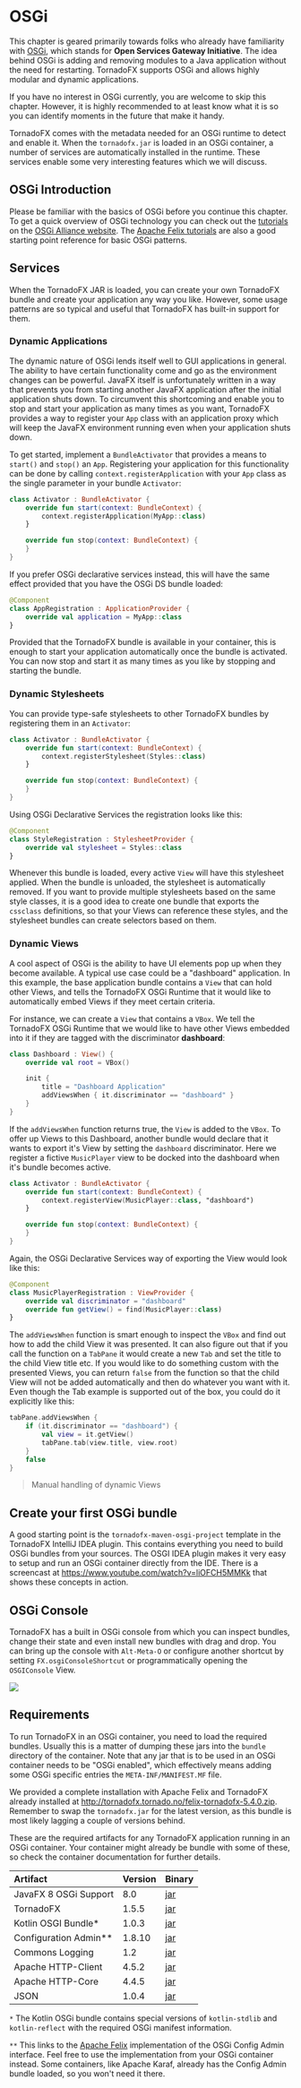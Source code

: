 # OSGi

This chapter is geared primarily towards folks who already have familiarity with [OSGi](https://www.osgi.org/), which stands for **Open Services Gateway Initiative**. The idea behind OSGi is adding and removing modules to a Java application without the need for restarting. TornadoFX supports OSGi and allows highly modular and dynamic applications.

If you have no interest in OSGi currently, you are welcome to skip this chapter. However, it is highly recommended to at least know what it is so you can identify moments in the future that make it handy.

TornadoFX comes with the metadata needed for an OSGi runtime to detect and enable it. When the `tornadofx.jar` is
loaded in an OSGi container, a number of services are automatically installed in the runtime. These services enable
some very interesting features which we will discuss.

## OSGi Introduction

Please be familiar with the basics of OSGi before you continue this chapter. To get a quick overview of OSGi
technology you can check out the [tutorials](http://enroute.osgi.org/book/150-tutorials.html) on the
[OSGi Alliance website](https://www.osgi.org/). The
[Apache Felix tutorials](http://felix.apache.org/documentation/tutorials-examples-and-presentations/apache-felix-osgi-tutorial.html)
are also a good starting point reference for basic OSGi patterns.

## Services

When the TornadoFX JAR is loaded, you can create your own TornadoFX bundle and create your
application any way you like. However, some usage patterns are so typical and useful that TornadoFX has built-in
support for them.

### Dynamic Applications

The dynamic nature of OSGi lends itself well to GUI applications in general. The ability to have certain
functionality come and go as the environment changes can be powerful. JavaFX itself is unfortunately written in
a way that prevents you from starting another JavaFX application after the initial application shuts down. To
circumvent this shortcoming and enable you to stop and start your application as many times as you want, TornadoFX
provides a way to register your `App` class with an application proxy which will keep the JavaFX environment running
even when your application shuts down.

To get started, implement a `BundleActivator` that provides a means to `start()` and `stop()` an `App`. Registering your application for this functionality can be done by calling `context.registerApplication` with your
`App` class as the single parameter in your bundle `Activator`:

```kotlin
class Activator : BundleActivator {
    override fun start(context: BundleContext) {
        context.registerApplication(MyApp::class)
    }

    override fun stop(context: BundleContext) {
    }
}
```

If you prefer OSGi declarative services instead, this will have the same effect provided that you have the OSGi DS
bundle loaded:

```kotlin
@Component
class AppRegistration : ApplicationProvider {
    override val application = MyApp::class
}
```

Provided that the TornadoFX bundle is available in your container, this is enough to start your application
automatically once the bundle is activated. You can now stop and start it as many times as you like by stopping and
starting the bundle.

### Dynamic Stylesheets

You can provide type-safe stylesheets to other TornadoFX bundles by registering them in an `Activator`:

```kotlin
class Activator : BundleActivator {
    override fun start(context: BundleContext) {
        context.registerStylesheet(Styles::class)
    }

    override fun stop(context: BundleContext) {
    }
}
```

Using OSGi Declarative Services the registration looks like this:

```kotlin
@Component
class StyleRegistration : StylesheetProvider {
    override val stylesheet = Styles::class
}
```

Whenever this bundle is loaded, every active `View` will have this stylesheet applied. When the bundle is unloaded,
the stylesheet is automatically removed. If you want to provide multiple stylesheets based on the same style
classes, it is a good idea to create one bundle that exports the `cssclass` definitions, so that your Views can
reference these styles, and the stylesheet bundles can create selectors based on them.

### Dynamic Views

A cool aspect of OSGi is the ability to have UI elements pop up when they become available. A typical use case
could be a "dashboard" application. In this example, the base application bundle contains a `View` that can hold other
Views, and tells the TornadoFX OSGi Runtime that it would like to automatically embed Views if they meet certain
criteria.

For instance, we can create a `View` that contains a `VBox`. We tell the TornadoFX OSGi Runtime that we would like to have other Views
embedded into it if they are tagged with the discriminator **dashboard**:

```kotlin
class Dashboard : View() {
    override val root = VBox()

    init {
        title = "Dashboard Application"
        addViewsWhen { it.discriminator == "dashboard" }
    }
}
```

If the `addViewsWhen` function returns true, the `View` is added to the `VBox`. To offer up Views to this Dashboard,
another bundle would declare that it wants to export it's View by setting the `dashboard` discriminator. Here we register
a fictive `MusicPlayer` view to be docked into the dashboard when it's bundle becomes active.

```kotlin
class Activator : BundleActivator {
    override fun start(context: BundleContext) {
        context.registerView(MusicPlayer::class, "dashboard")
    }

    override fun stop(context: BundleContext) {
    }
}
```

Again, the OSGi Declarative Services way of exporting the View would look like this:

```kotlin
@Component
class MusicPlayerRegistration : ViewProvider {
    override val discriminator = "dashboard"
    override fun getView() = find(MusicPlayer::class)
}
```

The `addViewsWhen` function is smart enough to inspect the `VBox` and find out how to add the child View
it was presented. It can also figure out that if you call the function on a `TabPane` it would create a new `Tab`
and set the title to the child View title etc. If you would like to do something custom with the presented Views,
you can return `false` from the function so that the child View will not be added automatically and then do whatever
you want with it. Even though the Tab example is supported out of the box, you could do it explicitly like this:

```kotlin
tabPane.addViewsWhen {
    if (it.discriminator == "dashboard") {
        val view = it.getView()
        tabPane.tab(view.title, view.root)
    }
    false
}
```
> Manual handling of dynamic Views

## Create your first OSGi bundle

A good starting point is the `tornadofx-maven-osgi-project` template in the TornadoFX IntelliJ IDEA plugin. This
contains everything you need to build OSGi bundles from your sources. The OSGI IDEA plugin makes it very easy to
setup and run an OSGi container directly from the IDE. There is a screencast at
https://www.youtube.com/watch?v=liOFCH5MMKk that shows these concepts in action.

## OSGi Console

TornadoFX has a built in OSGi console from which you can inspect bundles, change their state and even install new
bundles with drag and drop. You can bring up the console with `Alt-Meta-O` or configure another shortcut by setting
`FX.osgiConsoleShortcut` or programmatically opening the `OSGIConsole` View.

![](http://i.imgur.com/LruivUP.png)

## Requirements

To run TornadoFX in an OSGi container, you need to load the required bundles. Usually this is a matter of dumping
these jars into the `bundle` directory of the container. Note that any jar that is to be used in an OSGi container
needs to be "OSGi enabled", which effectively means adding some OSGi specific entries the `META-INF/MANIFEST.MF`
file.

We provided a complete installation with Apache Felix and TornadoFX already installed at
http://tornadofx.tornado.no/felix-tornadofx-5.4.0.zip. Remember to swap the `tornadofx.jar` for the latest version,
as this bundle is most likely lagging a couple of versions behind.

These are the required artifacts for any TornadoFX application running in an OSGi container. Your container might
already be bundle with some of these, so check the container documentation for further details.

| Artifact              | Version | Binary                                                                                                          |
|:----------------------|:--------|:----------------------------------------------------------------------------------------------------------------|
| JavaFX 8 OSGi Support | 8.0     | [jar](http://repo1.maven.org/maven2/no/tornado/javafx-osgi/8.0/javafx-osgi-8.0.jar)                             |
| TornadoFX             | 1.5.5   | [jar](http://repo1.maven.org/maven2/no/tornado/tornadofx/1.5.5/tornadofx-1.5.5.jar)                             |
| Kotlin OSGI Bundle*   | 1.0.3   | [jar](http://repo1.maven.org/maven2/org/jetbrains/kotlin/kotlin-osgi-bundle/1.0.3/kotlin-osgi-bundle-1.0.3.jar) |
| Configuration Admin** | 1.8.10  | [jar](http://www-eu.apache.org/dist//felix/org.apache.felix.configadmin-1.8.10.jar)                             |
| Commons Logging       | 1.2     | [jar](http://repo1.maven.org/maven2/commons-logging/commons-logging/1.2/commons-logging-1.2.jar)                |
| Apache HTTP-Client    | 4.5.2   | [jar](http://repo1.maven.org/maven2/org/apache/httpcomponents/httpclient-osgi/4.5.2/httpclient-osgi-4.5.2.jar)  |
| Apache HTTP-Core      | 4.4.5   | [jar](http://repo1.maven.org/maven2/org/apache/httpcomponents/httpcore-osgi/4.4.5/httpcore-osgi-4.4.5.jar)      |
| JSON                  | 1.0.4   | [jar](http://repo1.maven.org/maven2/org/glassfish/javax.json/1.0.4/javax.json-1.0.4.jar)                        |

`*` The Kotlin OSGi bundle contains special versions of `kotlin-stdlib` and `kotlin-reflect` with the required OSGi
manifest information.

`**` This links to the [Apache Felix](http://felix.apache.org) implementation of the OSGi Config Admin interface.
Feel free to use the implementation from your OSGi container instead. Some containers, like Apache Karaf, already
has the Config Admin bundle loaded, so you won't need it there.
